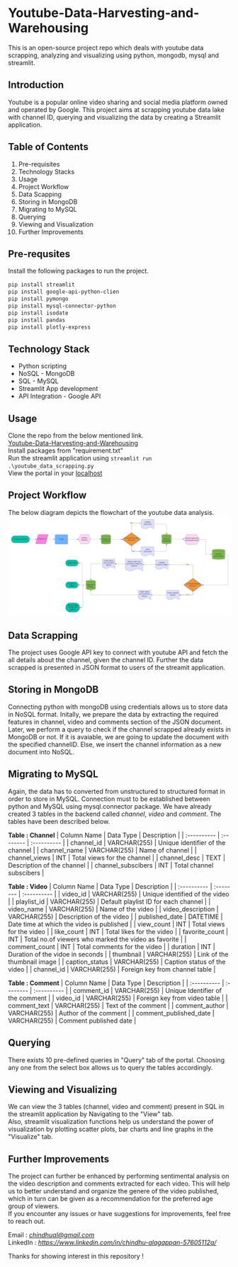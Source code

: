 # Youtube-Data-Harvesting-and-Warehousing
This is an open-source project repo which deals with youtube data scrapping, analyzing and visualizing using python, mongodb, mysql and streamlit.

## Introduction
Youtube is a popular online video sharing and social media platform owned and operated by Google. This project aims at scrapping youtube data lake with channel ID, querying and visualizing the data by creating a Streamlit application.

## Table of Contents
1. Pre-requisites
2. Technology Stacks 
3. Usage
4. Project Workflow
5. Data Scapping
6. Storing in MongoDB
7. Migrating to MySQL
8. Querying
9. Viewing and Visualization
10. Further Improvements

## Pre-requsites
Install the following packages to run the project. 
```
pip install streamlit
pip install google-api-python-clien
pip install pymongo
pip install mysql-connector-python
pip install isodate
pip install pandas
pip install plotly-express
```

## Technology Stack
- Python scripting 
- NoSQL - MongoDB
- SQL - MySQL
- Streamlit App development
- API Integration - Google API

## Usage
Clone the repo from the below mentioned link.  
[Youtube-Data-Harvesting-and-Warehousing](https://github.com/Chindhu-Alagappan/Youtube-Data-Harvesting-and-Warehousing.git)  
Install packages from "requirement.txt"  
Run the streamlit application using `streamlit run .\youtube_data_scrapping.py`  
View the portal in your [localhost](http://localhost:8501/)  

## Project Workflow
The below diagram depicts the flowchart of the youtube data analysis.  
![YoutubeProjectFlow](https://github.com/Chindhu-Alagappan/Youtube-Data-Harvesting-and-Warehousing/blob/1d653b916b6fe4644bb11e49bb5ace72f2440900/YoutubeProjectFlow.png)   

## Data Scrapping 
The project uses Google API key to connect with youtube API and fetch the all details about the channel, given the channel ID. Further the data scrapped is presented in JSON format to users of the streamit application.

## Storing in MongoDB 
Connecting python with mongoDB using credentials allows us to store data in NoSQL format. Initally, we prepare the data by extracting the required features in channel, video and comments section of the JSON document. Later, we perform a query to check if the channel scrapped already exists in MongoDB or not. If it is avaiable, we are going to update the document with the specified channelID. Else, we insert the channel information as a new document into NoSQL. 

## Migrating to MySQL 
Again, the data has to converted from unstructured to structured format in order to store in MySQL. Connection must to be established between python and MySQL using mysql.connector package.
We have already created 3 tables in the backend called *channel*, *video* and *comment*. The tables have been described below.

**Table : Channel**
| Column Name | Data Type | Description |
| :---------- | :-------- | :---------- |
| channel_id | VARCHAR(255) | Unique identifier of the channel |
| channel_name | VARCHAR(255) | Name of channel |
| channel_views | INT  | Total views for the channel |
| channel_desc | TEXT | Description of the channel |
| channel_subscibers | INT | Total channel subscibers |

**Table : Video**
| Column Name | Data Type | Description |
| :---------- | :-------- | :---------- |
| video_id | VARCHAR(255) | Unique identified of the video |
| playlist_id | VARCHAR(255) | Default playlist ID for each channel |
| video_name | VARCHAR(255) | Name of the video |
| video_description | VARCHAR(255) | Description of the video |
| published_date | DATETIME | Date time at which the video is published |
| view_count | INT | Total views for the video |
| like_count | INT | Total likes for the video |
| favorite_count | INT | Total no.of viewers who marked the video as favorite |
| comment_count | INT | Total comments for the video |
| duration | INT | Duration of the vidoe in seconds |
| thumbnail | VARCHAR(255) | Link of the thumbnail image |
| caption_status | VARCHAR(255) | Caption status of the video |
| channel_id | VARCHAR(255) | Foreign key from channel table |

**Table : Comment**
| Column Name | Data Type | Description |
| :---------- | :-------- | :---------- |
| comment_id | VARCHAR(255) | Unique Identifier of the comment |
| video_id | VARCHAR(255) | Foreign key from video table |
| comment_text | VARCHAR(255) | Text of the comment |
| comment_author | VARCHAR(255) | Author of the comment |
| comment_published_date | VARCHAR(255) | Comment published date |

## Querying
There exists 10 pre-defined queries in "Query" tab of the portal. Choosing any one from the select box allows us to query the tables accordingly.

## Viewing and Visualizing 
We can view the 3 tables (channel, video and comment) present in SQL in the streamlit application by Navigating to the "View" tab.  
Also, streamlit visualization functions help us understand the power of visualization by plotting scatter plots, bar charts and line graphs in the "Visualize" tab.

## Further Improvements 
The project can further be enhanced by performing sentimental analysis on the video description and comments extracted for each video. This will help us to better understand and organize the genere of the video published, which in turn can be given as a recommendation for the preferred age group of viewers.  
If you encounter any issues or have suggestions for improvements, feel free to reach out.  
  
Email : *chindhual@gmail.com*  
LinkedIn : *https://www.linkedin.com/in/chindhu-alagappan-57605112a/*
  
Thanks for showing interest in this repository ! 



